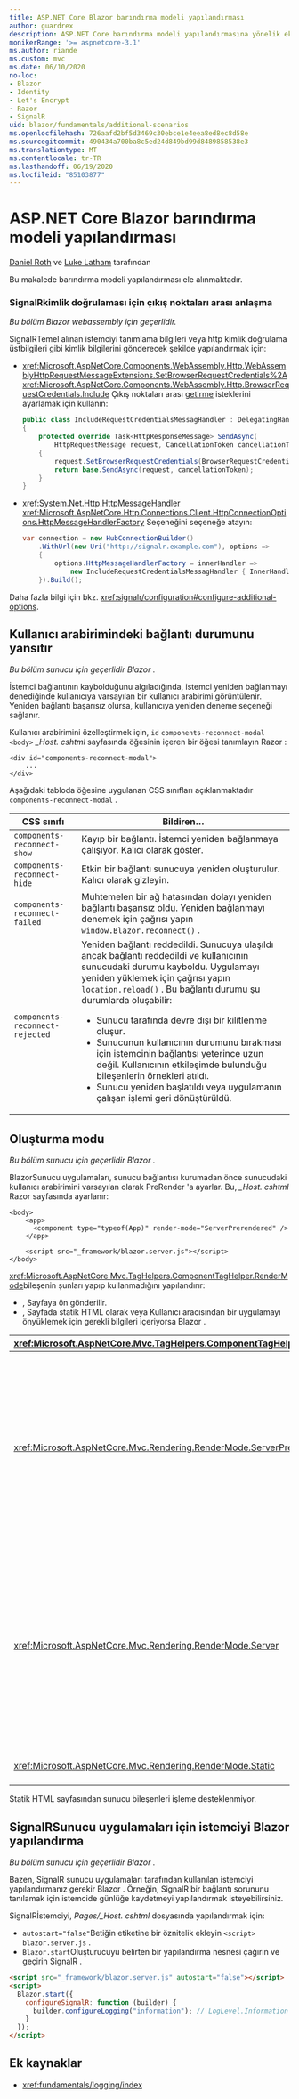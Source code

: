 ```yaml
---
title: ASP.NET Core Blazor barındırma modeli yapılandırması
author: guardrex
description: ASP.NET Core barındırma modeli yapılandırmasına yönelik ek senaryolar hakkında bilgi edinin Blazor .
monikerRange: '>= aspnetcore-3.1'
ms.author: riande
ms.custom: mvc
ms.date: 06/10/2020
no-loc:
- Blazor
- Identity
- Let's Encrypt
- Razor
- SignalR
uid: blazor/fundamentals/additional-scenarios
ms.openlocfilehash: 726aafd2bf5d3469c30ebce1e4eea8ed8ec8d58e
ms.sourcegitcommit: 490434a700ba8c5ed24d849bd99d8489858538e3
ms.translationtype: MT
ms.contentlocale: tr-TR
ms.lasthandoff: 06/19/2020
ms.locfileid: "85103877"
---
```

# <a name="aspnet-core-blazor-hosting-model-configuration"></a>ASP.NET Core Blazor barındırma modeli yapılandırması

[Daniel Roth](https://github.com/danroth27) ve [Luke Latham](https://github.com/guardrex) tarafından

Bu makalede barındırma modeli yapılandırması ele alınmaktadır.

### <a name="signalr-cross-origin-negotiation-for-authentication"></a>SignalRkimlik doğrulaması için çıkış noktaları arası anlaşma

*Bu bölüm Blazor webassembly için geçerlidir.*

SignalRTemel alınan istemciyi tanımlama bilgileri veya http kimlik doğrulama üstbilgileri gibi kimlik bilgilerini gönderecek şekilde yapılandırmak için:

* <xref:Microsoft.AspNetCore.Components.WebAssembly.Http.WebAssemblyHttpRequestMessageExtensions.SetBrowserRequestCredentials%2A> <xref:Microsoft.AspNetCore.Components.WebAssembly.Http.BrowserRequestCredentials.Include> Çıkış noktaları arası [getirme](https://developer.mozilla.org/docs/Web/API/Fetch_API/Using_Fetch) isteklerini ayarlamak için kullanın:

  ```csharp
  public class IncludeRequestCredentialsMessagHandler : DelegatingHandler
  {
      protected override Task<HttpResponseMessage> SendAsync(
          HttpRequestMessage request, CancellationToken cancellationToken)
      {
          request.SetBrowserRequestCredentials(BrowserRequestCredentials.Include);
          return base.SendAsync(request, cancellationToken);
      }
  }
  ```

* <xref:System.Net.Http.HttpMessageHandler> <xref:Microsoft.AspNetCore.Http.Connections.Client.HttpConnectionOptions.HttpMessageHandlerFactory> Seçeneğini seçeneğe atayın:

  ```csharp
  var connection = new HubConnectionBuilder()
      .WithUrl(new Uri("http://signalr.example.com"), options =>
      {
          options.HttpMessageHandlerFactory = innerHandler => 
              new IncludeRequestCredentialsMessagHandler { InnerHandler = innerHandler };
      }).Build();
  ```

Daha fazla bilgi için bkz. <xref:signalr/configuration#configure-additional-options>.

## <a name="reflect-the-connection-state-in-the-ui"></a>Kullanıcı arabirimindeki bağlantı durumunu yansıtır

*Bu bölüm sunucu için geçerlidir Blazor .*

İstemci bağlantının kaybolduğunu algıladığında, istemci yeniden bağlanmayı denediğinde kullanıcıya varsayılan bir kullanıcı arabirimi görüntülenir. Yeniden bağlantı başarısız olursa, kullanıcıya yeniden deneme seçeneği sağlanır.

Kullanıcı arabirimini özelleştirmek için, `id` `components-reconnect-modal` `<body>` *_Host. cshtml* sayfasında öğesinin içeren bir öğesi tanımlayın Razor :

```cshtml
<div id="components-reconnect-modal">
    ...
</div>
```

Aşağıdaki tabloda öğesine uygulanan CSS sınıfları açıklanmaktadır `components-reconnect-modal` .

| CSS sınıfı                       | Bildiren&hellip; |
| ------------------------------- | ----------------- |
| `components-reconnect-show`     | Kayıp bir bağlantı. İstemci yeniden bağlanmaya çalışıyor. Kalıcı olarak göster. |
| `components-reconnect-hide`     | Etkin bir bağlantı sunucuya yeniden oluşturulur. Kalıcı olarak gizleyin. |
| `components-reconnect-failed`   | Muhtemelen bir ağ hatasından dolayı yeniden bağlantı başarısız oldu. Yeniden bağlanmayı denemek için çağrısı yapın `window.Blazor.reconnect()` . |
| `components-reconnect-rejected` | Yeniden bağlantı reddedildi. Sunucuya ulaşıldı ancak bağlantı reddedildi ve kullanıcının sunucudaki durumu kayboldu. Uygulamayı yeniden yüklemek için çağrısı yapın `location.reload()` . Bu bağlantı durumu şu durumlarda oluşabilir:<ul><li>Sunucu tarafında devre dışı bir kilitlenme oluşur.</li><li>Sunucunun kullanıcının durumunu bırakması için istemcinin bağlantısı yeterince uzun değil. Kullanıcının etkileşimde bulunduğu bileşenlerin örnekleri atıldı.</li><li>Sunucu yeniden başlatıldı veya uygulamanın çalışan işlemi geri dönüştürüldü.</li></ul> |

## <a name="render-mode"></a>Oluşturma modu

*Bu bölüm sunucu için geçerlidir Blazor .*

BlazorSunucu uygulamaları, sunucu bağlantısı kurumadan önce sunucudaki kullanıcı arabirimini varsayılan olarak PreRender 'a ayarlar. Bu, *_Host. cshtml* Razor sayfasında ayarlanır:

```cshtml
<body>
    <app>
      <component type="typeof(App)" render-mode="ServerPrerendered" />
    </app>

    <script src="_framework/blazor.server.js"></script>
</body>
```

<xref:Microsoft.AspNetCore.Mvc.TagHelpers.ComponentTagHelper.RenderMode>bileşenin şunları yapıp kullanmadığını yapılandırır:

* , Sayfaya ön gönderilir.
* , Sayfada statik HTML olarak veya Kullanıcı aracısından bir uygulamayı önyüklemek için gerekli bilgileri içeriyorsa Blazor .

| <xref:Microsoft.AspNetCore.Mvc.TagHelpers.ComponentTagHelper.RenderMode> | Açıklama |
| --- | --- |
| <xref:Microsoft.AspNetCore.Mvc.Rendering.RenderMode.ServerPrerendered> | Bileşeni statik HTML olarak işler ve sunucu uygulaması için bir işaret içerir Blazor . Kullanıcı Aracısı başladığında, bu işaretleyici bir uygulamayı önyüklemek için kullanılır Blazor . |
| <xref:Microsoft.AspNetCore.Mvc.Rendering.RenderMode.Server> | Sunucu uygulaması için bir işaret oluşturur Blazor . Bileşen çıkışı dahil değildir. Kullanıcı Aracısı başladığında, bu işaretleyici bir uygulamayı önyüklemek için kullanılır Blazor . |
| <xref:Microsoft.AspNetCore.Mvc.Rendering.RenderMode.Static> | Bileşeni statik HTML olarak işler. |

Statik HTML sayfasından sunucu bileşenleri işleme desteklenmiyor.

## <a name="configure-the-signalr-client-for-blazor-server-apps"></a>SignalRSunucu uygulamaları için istemciyi Blazor yapılandırma

*Bu bölüm sunucu için geçerlidir Blazor .*

Bazen, SignalR sunucu uygulamaları tarafından kullanılan istemciyi yapılandırmanız gerekir Blazor . Örneğin, SignalR bir bağlantı sorununu tanılamak için istemcide günlüğe kaydetmeyi yapılandırmak isteyebilirsiniz.

SignalRİstemciyi, *Pages/_Host. cshtml* dosyasında yapılandırmak için:

* `autostart="false"`Betiğin etiketine bir öznitelik ekleyin `<script>` `blazor.server.js` .
* `Blazor.start`Oluşturucuyu belirten bir yapılandırma nesnesi çağırın ve geçirin SignalR .

```html
<script src="_framework/blazor.server.js" autostart="false"></script>
<script>
  Blazor.start({
    configureSignalR: function (builder) {
      builder.configureLogging("information"); // LogLevel.Information
    }
  });
</script>
```

## <a name="additional-resources"></a>Ek kaynaklar

* <xref:fundamentals/logging/index>
